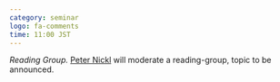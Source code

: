 ```yaml
---
category: seminar
logo: fa-comments
time: 11:00 JST
---
```


*Reading Group.* [Peter Nickl](https://pnickl.github.io) will moderate a reading-group, topic to be announced. 
